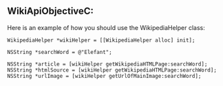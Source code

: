 WikiApiObjectiveC:
-----------------


Here is an example of how you should use the WikipediaHelper class:

	WikipediaHelper *wikiHelper = [[WikipediaHelper alloc] init];

	NSString *searchWord = @"Elefant";

	NSString *article = [wikiHelper getWikipediaHTMLPage:searchWord];
	NSString *htmlSource = [wikiHelper getWikipediaHTMLPage:searchWord];
	NSString *urlImage = [wikiHelper getUrlOfMainImage:searchWord];